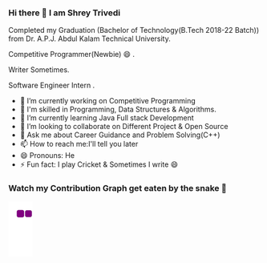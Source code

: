 ### Hi there 👋 I am Shrey Trivedi
Completed my Graduation (Bachelor of Technology(B.Tech 2018-22 Batch)) from Dr. A.P.J. Abdul Kalam Technical University.

Competitive Programmer(Newbie) 😄 .

Writer Sometimes.

Software Engineer Intern .



- 🔭 I’m currently working on Competitive Programming
- 🌱 I'm skilled in Programming, Data Structures & Algorithms.
- 🌱 I’m currently learning Java Full stack Development
- 👯 I’m looking to collaborate on Different Project & Open Source
- 💬 Ask me about Career Guidance and Problem Solving(C++)
- 📫 How to reach me:I'll tell you later
- 😄 Pronouns: He
- ⚡ Fun fact: I play Cricket & Sometimes I write 😄


###  Watch my Contribution Graph get eaten by the snake 🥳
![snake gif](https://github.com/shreysomu/shreysomu/blob/output/github-contribution-grid-snake.gif)
